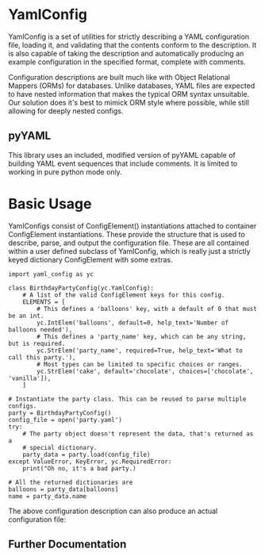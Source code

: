 # YamlConfig

YamlConfig is a set of utilities for strictly describing a YAML configuration file, 
loading it, and validating that the contents conform to the description. It is also 
capable of taking the description and automatically producing an example configuration 
in the specified format, complete with comments.

Configuration descriptions are built much like with Object Relational Mappers (ORMs)
for databases. Unlike databases, YAML files are expected to have nested information 
that makes the typical ORM syntax unsuitable. Our solution does it's best to mimick
ORM style where possible, while still allowing for deeply nested configs.

## pyYAML
This library uses an included, modified version of pyYAML capable of building 
YAML event sequences that include comments. It is limited to working in pure python
mode only.

# Basic Usage
YamlConfigs consist of ConfigElement() instantiations attached to 
container ConfigElement instantiations. These provide the structure 
that is used to describe, parse, and output the configuration file. These are
all contained within a user defined subclass of YamlConfig, which is really
just a strictly keyed dictionary ConfigElement with some extras.

    import yaml_config as yc

    class BirthdayPartyConfig(yc.YamlConfig):
        # A list of the valid ConfigElement keys for this config.
        ELEMENTS = [
            # This defines a 'balloons' key, with a default of 0 that must be an int.
            yc.IntElem('balloons', default=0, help_text='Number of balloons needed'),
            # This defines a 'party_name' key, which can be any string, but is required.
            yc.StrElem('party_name', required=True, help_text='What to call this party.'),
            # Most types can be limited to specific choices or ranges.
            yc.StrElem('cake', default='chocolate', choices=['chocolate', 'vanilla']),
        ]
        
    # Instantiate the party class. This can be reused to parse multiple configs.
    party = BirthdayPartyConfig()
    config_file = open('party.yaml')
    try: 
        # The party object doesn't represent the data, that's returned as a 
        # special dictionary.
        party_data = party.load(config_file)
    except ValueError, KeyError, yc.RequiredError:
        print("Oh no, it's a bad party.)
        
    # All the returned dictionaries are 
    balloons = party_data[balloons]
    name = party_data.name
    
The above configuration description can also produce an actual configuration file:

## Further Documentation
  
